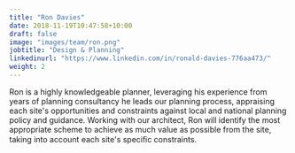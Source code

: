 ```yaml
---
title: "Ron Davies"
date: 2018-11-19T10:47:58+10:00
draft: false
image: "images/team/ron.png"
jobtitle: "Design & Planning"
linkedinurl: "https://www.linkedin.com/in/ronald-davies-776aa473/"
weight: 2
---
```


Ron is a highly knowledgeable planner, leveraging his experience from years of planning consultancy he leads our planning process, appraising each site's opportunities and constraints against local and national planning policy and guidance. Working with our architect, Ron will identify the most appropriate scheme to achieve as much value as possible from the site,  taking into account each site's speciﬁc constraints.
